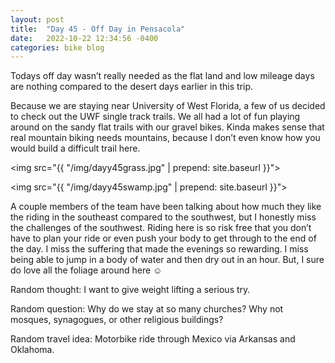 ```yaml
---
layout: post
title:  "Day 45 - Off Day in Pensacola"
date:   2022-10-22 12:34:56 -0400
categories: bike blog
---
```

Todays off day wasn’t really needed as the flat land and low mileage days are nothing compared to the desert days earlier in this trip.

Because we are staying near University of West Florida, a few of us decided to check out the UWF single track trails. We all had a lot of fun playing around on the sandy flat trails with our gravel bikes. Kinda makes sense that real mountain biking needs mountains, because I don’t even know how you would build a difficult trail here.

<img src="{{ "/img/dayy45grass.jpg" | prepend: site.baseurl }}">

<img src="{{ "/img/dayy45swamp.jpg" | prepend: site.baseurl }}">

A couple members of the team have been talking about how much they like the riding in the southeast compared to the southwest, but I honestly miss the challenges of the southwest. Riding here is so risk free that you don’t have to plan your ride or even push your body to get through to the end of the day. I miss the suffering that made the evenings so rewarding. I miss being able to jump in a body of water and then dry out in an hour. But, I sure do love all the foliage around here ☺️ 

Random thought: I want to give weight lifting a serious try.

Random question: Why do we stay at so many churches? Why not mosques, synagogues, or other religious buildings?

Random travel idea: Motorbike ride through Mexico via Arkansas and Oklahoma.
